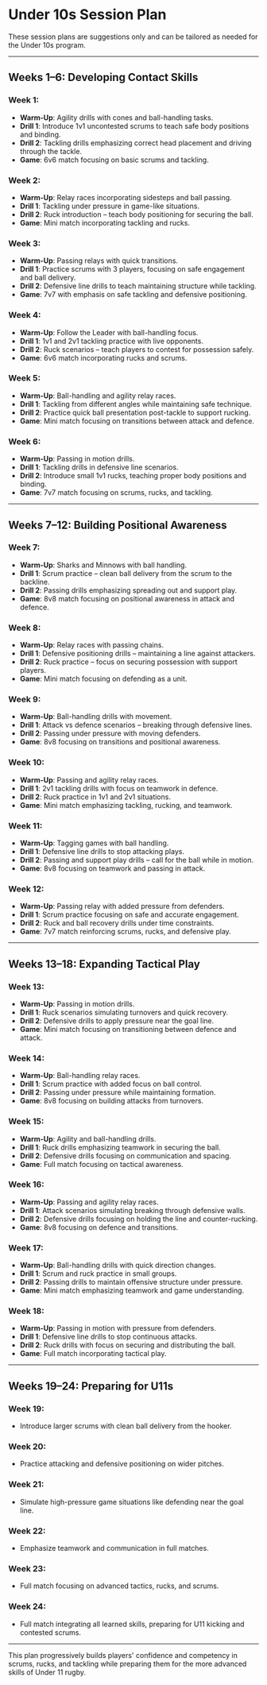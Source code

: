 # **Under 10s Session Plan**

These session plans are suggestions only and can be tailored as needed for the Under 10s program.

---

## **Weeks 1–6: Developing Contact Skills**

### **Week 1:**
- **Warm-Up**: Agility drills with cones and ball-handling tasks.
- **Drill 1**: Introduce 1v1 uncontested scrums to teach safe body positions and binding.
- **Drill 2**: Tackling drills emphasizing correct head placement and driving through the tackle.
- **Game**: 6v6 match focusing on basic scrums and tackling.

### **Week 2:**
- **Warm-Up**: Relay races incorporating sidesteps and ball passing.
- **Drill 1**: Tackling under pressure in game-like situations.
- **Drill 2**: Ruck introduction – teach body positioning for securing the ball.
- **Game**: Mini match incorporating tackling and rucks.

### **Week 3:**
- **Warm-Up**: Passing relays with quick transitions.
- **Drill 1**: Practice scrums with 3 players, focusing on safe engagement and ball delivery.
- **Drill 2**: Defensive line drills to teach maintaining structure while tackling.
- **Game**: 7v7 with emphasis on safe tackling and defensive positioning.

### **Week 4:**
- **Warm-Up**: Follow the Leader with ball-handling focus.
- **Drill 1**: 1v1 and 2v1 tackling practice with live opponents.
- **Drill 2**: Ruck scenarios – teach players to contest for possession safely.
- **Game**: 6v6 match incorporating rucks and scrums.

### **Week 5:**
- **Warm-Up**: Ball-handling and agility relay races.
- **Drill 1**: Tackling from different angles while maintaining safe technique.
- **Drill 2**: Practice quick ball presentation post-tackle to support rucking.
- **Game**: Mini match focusing on transitions between attack and defence.

### **Week 6:**
- **Warm-Up**: Passing in motion drills.
- **Drill 1**: Tackling drills in defensive line scenarios.
- **Drill 2**: Introduce small 1v1 rucks, teaching proper body positions and binding.
- **Game**: 7v7 match focusing on scrums, rucks, and tackling.

---

## **Weeks 7–12: Building Positional Awareness**

### **Week 7:**
- **Warm-Up**: Sharks and Minnows with ball handling.
- **Drill 1**: Scrum practice – clean ball delivery from the scrum to the backline.
- **Drill 2**: Passing drills emphasizing spreading out and support play.
- **Game**: 8v8 match focusing on positional awareness in attack and defence.

### **Week 8:**
- **Warm-Up**: Relay races with passing chains.
- **Drill 1**: Defensive positioning drills – maintaining a line against attackers.
- **Drill 2**: Ruck practice – focus on securing possession with support players.
- **Game**: Mini match focusing on defending as a unit.

### **Week 9:**
- **Warm-Up**: Ball-handling drills with movement.
- **Drill 1**: Attack vs defence scenarios – breaking through defensive lines.
- **Drill 2**: Passing under pressure with moving defenders.
- **Game**: 8v8 focusing on transitions and positional awareness.

### **Week 10:**
- **Warm-Up**: Passing and agility relay races.
- **Drill 1**: 2v1 tackling drills with focus on teamwork in defence.
- **Drill 2**: Ruck practice in 1v1 and 2v1 situations.
- **Game**: Mini match emphasizing tackling, rucking, and teamwork.

### **Week 11:**
- **Warm-Up**: Tagging games with ball handling.
- **Drill 1**: Defensive line drills to stop attacking plays.
- **Drill 2**: Passing and support play drills – call for the ball while in motion.
- **Game**: 8v8 focusing on teamwork and passing in attack.

### **Week 12:**
- **Warm-Up**: Passing relay with added pressure from defenders.
- **Drill 1**: Scrum practice focusing on safe and accurate engagement.
- **Drill 2**: Ruck and ball recovery drills under time constraints.
- **Game**: 7v7 match reinforcing scrums, rucks, and defensive play.

---

## **Weeks 13–18: Expanding Tactical Play**

### **Week 13:**
- **Warm-Up**: Passing in motion drills.
- **Drill 1**: Ruck scenarios simulating turnovers and quick recovery.
- **Drill 2**: Defensive drills to apply pressure near the goal line.
- **Game**: Mini match focusing on transitioning between defence and attack.

### **Week 14:**
- **Warm-Up**: Ball-handling relay races.
- **Drill 1**: Scrum practice with added focus on ball control.
- **Drill 2**: Passing under pressure while maintaining formation.
- **Game**: 8v8 focusing on building attacks from turnovers.

### **Week 15:**
- **Warm-Up**: Agility and ball-handling drills.
- **Drill 1**: Ruck drills emphasizing teamwork in securing the ball.
- **Drill 2**: Defensive drills focusing on communication and spacing.
- **Game**: Full match focusing on tactical awareness.

### **Week 16:**
- **Warm-Up**: Passing and agility relay races.
- **Drill 1**: Attack scenarios simulating breaking through defensive walls.
- **Drill 2**: Defensive drills focusing on holding the line and counter-rucking.
- **Game**: 8v8 focusing on defence and transitions.

### **Week 17:**
- **Warm-Up**: Ball-handling drills with quick direction changes.
- **Drill 1**: Scrum and ruck practice in small groups.
- **Drill 2**: Passing drills to maintain offensive structure under pressure.
- **Game**: Mini match emphasizing teamwork and game understanding.

### **Week 18:**
- **Warm-Up**: Passing in motion with pressure from defenders.
- **Drill 1**: Defensive line drills to stop continuous attacks.
- **Drill 2**: Ruck drills with focus on securing and distributing the ball.
- **Game**: Full match incorporating tactical play.

---

## **Weeks 19–24: Preparing for U11s**

### **Week 19:**
- Introduce larger scrums with clean ball delivery from the hooker.

### **Week 20:**
- Practice attacking and defensive positioning on wider pitches.

### **Week 21:**
- Simulate high-pressure game situations like defending near the goal line.

### **Week 22:**
- Emphasize teamwork and communication in full matches.

### **Week 23:**
- Full match focusing on advanced tactics, rucks, and scrums.

### **Week 24:**
- Full match integrating all learned skills, preparing for U11 kicking and contested scrums.

---

This plan progressively builds players' confidence and competency in scrums, rucks, and tackling while preparing them for the more advanced skills of Under 11 rugby.